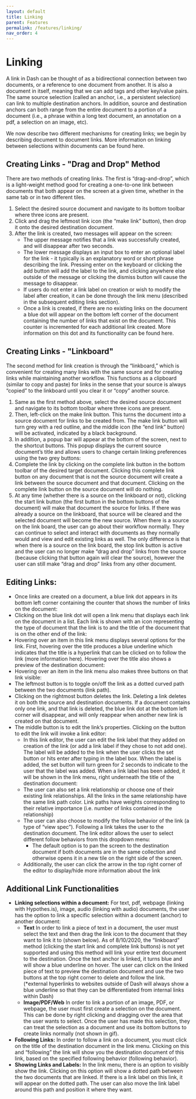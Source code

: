 ```yaml
---
layout: default
title: Linking
parent: Features
permalink: /features/linking/
nav_order: 4
---
```


# Linking

A link in Dash can be thought of as a bidirectional connection between two documents, or a reference to one document from another. It is also a document in itself, meaning that we can add tags and other key/value pairs. The same source selection (called an anchor, i.e., a persistent selection) can link to multiple destination anchors. In addition, source and destination anchors can both range from the entire document to a portion of a document (i.e., a phrase within a long text document, an annotation on a pdf, a selection on an image, etc). 

We now describe two different mechanisms for creating links; we begin by describing document to document links. More information on linking between selections within documents can be found here.

## Creating Links - "Drag and Drop" Method

There are two methods of creating links. The first is “drag-and-drop”, which is a light-weight method good for creating a one-to-one link between documents that both appear on the screen at a given time, whether in the same tab or in two different tiles. 

1. Select the desired source document and navigate to its bottom toolbar where three icons are present.
2. Click and drag the leftmost link icon (the “make link” button), then drop it onto the desired destination document. 
3. After the link is created, two messages will appear on the screen:
    - The upper message notifies that a link was successfully created, and will disappear after two seconds. 
    - The lower message displays an input box to enter an optional label for the link - it typically is an explanatory word or short phrase describing the link. Pressing enter on the keyboard or clicking the add button will add the label to the link, and clicking anywhere else outside of the message or clicking the dismiss button will cause the message to disappear. 
    - If users do not enter a link label on creation or wish to modify the label after creation, it can be done through the link menu (described in the subsequent editing links section). 
    - Once a link is created, if there are no existing links on the document a blue dot will appear on the bottom left corner of the document containing the number of links that exist on the document. This counter is incremented for each additional link created. More information on this dot and its functionality can be found here. 

## Creating Links - "Linkboard"

The second method for link creation is through the “linkboard,” which is convenient for creating many links with the same source and for creating links while maintaining another workflow. This functions as a clipboard (similar to copy and paste) for links in the sense that your source is always “copied” to the linkboard until you clear it or “copy” another source. 

1. Same as the first method above, select the desired source document and navigate to its bottom toolbar where three icons are present. 
2. Then, left-click on the make link button. This turns the document into a source document for links to be created from. The make link button will turn grey with a red outline, and the middle icon (the “end link” button) will be activated, indicated by a black background. 
3. In addition, a popup bar will appear at the bottom of the screen, next to the shortcut buttons. This popup displays the current source document’s title and allows users to change certain linking preferences using the two grey buttons:
4. Complete the link by clicking on the complete link button in the bottom toolbar of the desired target document. Clicking this complete link button on any document that is not the source document will create a link between the source document and that document. Clicking on the complete link button on the source document will do nothing. 
5. At any time (whether there is a source on the linkboard or not), clicking the start link button (the first button in the bottom buttons of the document) will make that document the source for links. If there was already a source on the linkboard, that source will be cleared and the selected document will become the new source. 
When there is a source on the link board, the user can go about their workflow normally. They can continue to select and interact with documents as they normally would and view and edit existing links as well. The only difference is that when there is a source on the link board, the stop link button is active and the user can no longer make “drag and drop” links from the source (because clicking that button again will clear the source), however the user can still make “drag and drop” links from any other document. 

## Editing Links:

- Once links are created on a document, a blue link dot appears in its bottom left corner containing the counter that shows the number of links on the document:
- Clicking on the blue link dot will open a link menu that displays each link on the document in a list. Each link is shown with an icon representing the type of document that the link is to and the title of the document that is on the other end of the link:
- Hovering over an item in this link menu displays several options for the link. First, hovering over the title produces a blue underline which indicates that the title is a hyperlink that can be clicked on to follow the link (more information here). Hovering over the title also shows a preview of the destination document:
- Hovering over an item in the link menu also makes three buttons on that link visible:
- The leftmost button is to toggle on/off the link as a dotted curved path between the two documents (link path).
- Clicking on the rightmost button deletes the link. Deleting a link deletes it on both the source and destination documents. If a document contains only one link, and that link is deleted, the blue link dot at the bottom left corner will disappear, and will only reappear when another new link is created on that document. 
- The middle button is to edit the link’s properties. Clicking on the button to edit the link will invoke a link editor:
    - In this link editor, the user can edit the link label that they added on creation of the link (or add a link label if they chose to not add one). The label will be added to the link when the user clicks the set button or hits enter after typing in the label box. When the label is added, the set button will turn green for 2 seconds to indicate to the user that the label was added. When a link label has been added, it will be shown in the link menu, right underneath the title of the destination document:
    - The user can also set a link relationship or choose one of their existing link relationships. All the links in the same relationship have the same link path color. Link paths have weights corresponding to their relative importance (i.e. number of links contained in the relationship)
    - The user can also choose to modify the follow behavior of the link (a type of “view spec”). Following a link takes the user to the destination document. The link editor allows the user to select different follow behaviors from this dropdown menu:
        - The default option is to pan the screen to the destination document if both documents are in the same collection and otherwise opens it in a new tile on the right side of the screen.
    - Additionally, the user can click the arrow in the top right corner of the editor to display/hide more information about the link 

## Additional Link Functionalities

- **Linking selections within a document:**
For text, pdf, webpage (linking with Hypothes.is), image, audio (linking with audio) documents, the user has the option to link a specific selection within a document (anchor) to another document:
    - **Text**
    In order to link a piece of text in a document, the user must select the text and then drag the link icon to the document that they want to link it to (shown below). As of 8/10/2020, the “linkboard” method (clicking the start link and complete link buttons) is not yet supported and using this method will link your entire text document to the destination. 
    Once the text anchor is linked, it turns blue and will show a blue underline on hover. The user can click on the linked piece of text to preview the destination document and use the two buttons at the top right corner to delete and follow the link. (*external hyperlinks to websites outside of Dash will always show a blue underline so that they can be differentiated from internal links within Dash)
    - **Image/PDF/Web**
    In order to link a portion of an image, PDF, or webpage, the user must first create a selection on the document. This can be done by right clicking and dragging over the area that the user wants to select.
    Once the user has made this selection, they can treat the selection as a document and use its bottom buttons to create links normally (not shown in gif). 
- **Following Links:**
In order to follow a link on a document, you must click on the title of the destination document in the link menu. Clicking on this and “following” the link will show you the destination document of this link, based on the specified following behavior (following behavior).
- **Showing Links and Labels:**
In the link menu, there is an option to visibly show the link. Clicking on this option will show a dotted path between the two documents that are linked. If there is a link label on this link, it will appear on the dotted path. The user can also move the link label around this path and position it where they want.